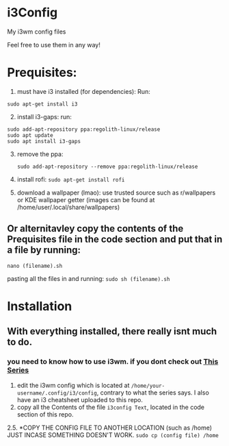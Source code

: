 # i3Config
My i3wm config files

Feel free to use them in any way!
# Prequisites:
  1. must have i3 installed (for dependencies):
    Run:
    
    sudo apt-get install i3
    
  2. install i3-gaps:
    run:
    
    sudo add-apt-repository ppa:regolith-linux/release
    sudo apt update
    sudo apt install i3-gaps
    
  3. remove the ppa:
     ```
     sudo add-apt-repository --remove ppa:regolith-linux/release
     ```
  4. install rofi:
    ```
    sudo apt-get install rofi
    ```
    
  5. download a wallpaper (lmao):
     use trusted source such as r/wallpapers or KDE wallpaper getter (images can be found at /home/user/.local/share/wallpapers)
     
## Or alternitavley copy the contents of the Prequisites file in the code section and put that in a file by running:
  ```
  nano (filename).sh
  ```
  pasting all the files in and running:
    ```
    sudo sh (filename).sh
    ```


# Installation

## With everything installed, there really isnt much to do.
### you need to know how to use i3wm. if you dont check out [This Series](https://www.youtube.com/watch?v=j1I63wGcvU4&list=PL5ze0DjYv5DbCv9vNEzFmP6sU7ZmkGzcf)

1. edit the i3wm config which is located at ```/home/your-username/.config/i3/config```, contrary to what the series says. I also have an i3 cheatsheet uploaded to this repo.
2. copy all the Contents of the file ```i3config Text```, located in the code section of this repo.

2.5. *COPY THE CONFIG FILE TO ANOTHER LOCATION (such as /home) JUST INCASE SOMETHING DOESN'T WORK. ```sudo cp (config file) /home```
